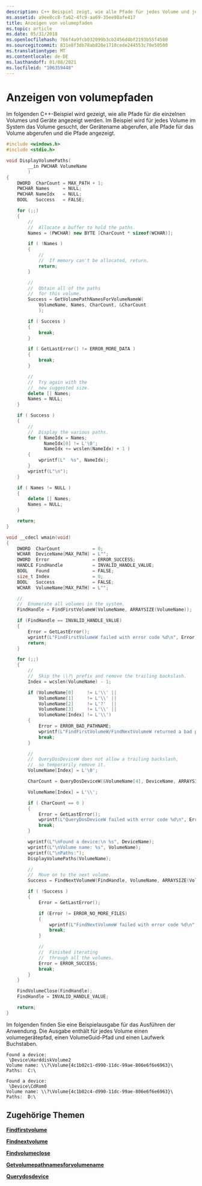 ```yaml
---
description: C++ Beispiel zeigt, wie alle Pfade für jedes Volume und jedes Gerät angezeigt werden. Im Beispiel wird für jedes Volume im System das Volume gesucht, der Gerätename abgerufen, alle Pfade für das Volume abgerufen und die Pfade angezeigt.
ms.assetid: a9ee8cc8-fa62-4fc9-aa69-35ee98afe417
title: Anzeigen von volumepfaden
ms.topic: article
ms.date: 05/31/2018
ms.openlocfilehash: 766f4a9fcb032099b3cb2456d4bf2193b55f4580
ms.sourcegitcommit: 831e8f3db78ab820e1710cede244553c70e50500
ms.translationtype: MT
ms.contentlocale: de-DE
ms.lasthandoff: 01/08/2021
ms.locfileid: "106359448"
---
```

# <a name="displaying-volume-paths"></a>Anzeigen von volumepfaden

Im folgenden C++-Beispiel wird gezeigt, wie alle Pfade für die einzelnen Volumes und Geräte angezeigt werden. Im Beispiel wird für jedes Volume im System das Volume gesucht, der Gerätename abgerufen, alle Pfade für das Volume abgerufen und die Pfade angezeigt.


```C++
#include <windows.h>
#include <stdio.h>

void DisplayVolumePaths(
        __in PWCHAR VolumeName
        )
{
    DWORD  CharCount = MAX_PATH + 1;
    PWCHAR Names     = NULL;
    PWCHAR NameIdx   = NULL;
    BOOL   Success   = FALSE;

    for (;;) 
    {
        //
        //  Allocate a buffer to hold the paths.
        Names = (PWCHAR) new BYTE [CharCount * sizeof(WCHAR)];

        if ( !Names ) 
        {
            //
            //  If memory can't be allocated, return.
            return;
        }

        //
        //  Obtain all of the paths
        //  for this volume.
        Success = GetVolumePathNamesForVolumeNameW(
            VolumeName, Names, CharCount, &CharCount
            );

        if ( Success ) 
        {
            break;
        }

        if ( GetLastError() != ERROR_MORE_DATA ) 
        {
            break;
        }

        //
        //  Try again with the
        //  new suggested size.
        delete [] Names;
        Names = NULL;
    }

    if ( Success )
    {
        //
        //  Display the various paths.
        for ( NameIdx = Names; 
              NameIdx[0] != L'\0'; 
              NameIdx += wcslen(NameIdx) + 1 ) 
        {
            wprintf(L"  %s", NameIdx);
        }
        wprintf(L"\n");
    }

    if ( Names != NULL ) 
    {
        delete [] Names;
        Names = NULL;
    }

    return;
}

void __cdecl wmain(void)
{
    DWORD  CharCount            = 0;
    WCHAR  DeviceName[MAX_PATH] = L"";
    DWORD  Error                = ERROR_SUCCESS;
    HANDLE FindHandle           = INVALID_HANDLE_VALUE;
    BOOL   Found                = FALSE;
    size_t Index                = 0;
    BOOL   Success              = FALSE;
    WCHAR  VolumeName[MAX_PATH] = L"";

    //
    //  Enumerate all volumes in the system.
    FindHandle = FindFirstVolumeW(VolumeName, ARRAYSIZE(VolumeName));

    if (FindHandle == INVALID_HANDLE_VALUE)
    {
        Error = GetLastError();
        wprintf(L"FindFirstVolumeW failed with error code %d\n", Error);
        return;
    }

    for (;;)
    {
        //
        //  Skip the \\?\ prefix and remove the trailing backslash.
        Index = wcslen(VolumeName) - 1;

        if (VolumeName[0]     != L'\\' ||
            VolumeName[1]     != L'\\' ||
            VolumeName[2]     != L'?'  ||
            VolumeName[3]     != L'\\' ||
            VolumeName[Index] != L'\\') 
        {
            Error = ERROR_BAD_PATHNAME;
            wprintf(L"FindFirstVolumeW/FindNextVolumeW returned a bad path: %s\n", VolumeName);
            break;
        }

        //
        //  QueryDosDeviceW does not allow a trailing backslash,
        //  so temporarily remove it.
        VolumeName[Index] = L'\0';

        CharCount = QueryDosDeviceW(&VolumeName[4], DeviceName, ARRAYSIZE(DeviceName)); 

        VolumeName[Index] = L'\\';

        if ( CharCount == 0 ) 
        {
            Error = GetLastError();
            wprintf(L"QueryDosDeviceW failed with error code %d\n", Error);
            break;
        }

        wprintf(L"\nFound a device:\n %s", DeviceName);
        wprintf(L"\nVolume name: %s", VolumeName);
        wprintf(L"\nPaths:");
        DisplayVolumePaths(VolumeName);

        //
        //  Move on to the next volume.
        Success = FindNextVolumeW(FindHandle, VolumeName, ARRAYSIZE(VolumeName));

        if ( !Success ) 
        {
            Error = GetLastError();

            if (Error != ERROR_NO_MORE_FILES) 
            {
                wprintf(L"FindNextVolumeW failed with error code %d\n", Error);
                break;
            }

            //
            //  Finished iterating
            //  through all the volumes.
            Error = ERROR_SUCCESS;
            break;
        }
    }

    FindVolumeClose(FindHandle);
    FindHandle = INVALID_HANDLE_VALUE;

    return;
}
```



Im folgenden finden Sie eine Beispielausgabe für das Ausführen der Anwendung. Die Ausgabe enthält für jedes Volume einen volumegerätepfad, einen VolumeGuid-Pfad und einen Laufwerk Buchstaben.

``` syntax
Found a device:
 \Device\HarddiskVolume2
Volume name: \\?\Volume{4c1b02c1-d990-11dc-99ae-806e6f6e6963}\
Paths:  C:\

Found a device:
 \Device\CdRom0
Volume name: \\?\Volume{4c1b02c4-d990-11dc-99ae-806e6f6e6963}\
Paths:  D:\
```

## <a name="related-topics"></a>Zugehörige Themen

<dl> <dt>

[**Findfirstvolume**](/windows/desktop/api/FileAPI/nf-fileapi-findfirstvolumew)
</dt> <dt>

[**Findnextvolume**](/windows/desktop/api/FileAPI/nf-fileapi-findnextvolumew)
</dt> <dt>

[**Findvolumeclose**](/windows/desktop/api/FileAPI/nf-fileapi-findvolumeclose)
</dt> <dt>

[**Getvolumepathnamesforvolumename**](/windows/desktop/api/FileAPI/nf-fileapi-getvolumepathnamesforvolumenamew)
</dt> <dt>

[**Querydosdevice**](/windows/desktop/api/FileAPI/nf-fileapi-querydosdevicew)
</dt> </dl>

 

 



